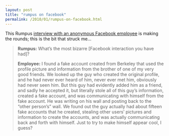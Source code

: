 ```yaml
---
layout: post
title: "rumpus on facebook"
permalink: /2010/01/rumpus-on-facebook.html
---
```


<p>This Rumpus <a href="http://therumpus.net/2010/01/conversations-about-the-internet-5-anonymous-facebook-employee/?full=yes">interview with an anonymous Facebook employee</a> is making the rounds; this is the bit that struck me...</p>

<blockquote><p><strong>Rumpus:</strong> What’s the most bizarre [Facebook interaction you have had]?</p>
<p><strong>Employee</strong><strong>:</strong> I found a fake account created from Berkeley that used the profile picture and information from the brother of one of my very good friends. We looked up the guy who created the original profile, and he had never ever heard of him, never ever met him, obviously had never seen him. But this guy had evidently added him as a friend, and sadly he accepted it, but literally stole all of this guy’s information, created a fake account, and was communicating with himself from the fake account. He was writing on his wall and posting back to the “other person’s” wall. We found out the guy actually had about fifteen fake accounts that he created, stealing other users’ pictures and information to create the accounts, and was actually communicating back and forth with himself. Just to try to make himself appear cool, I guess?</p></blockquote>



